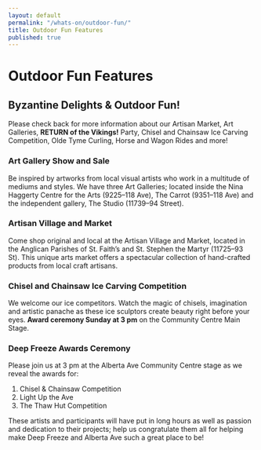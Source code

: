 ```yaml
---
layout: default
permalink: "/whats-on/outdoor-fun/"
title: Outdoor Fun Features
published: true
---
```


# Outdoor Fun Features

## Byzantine Delights & Outdoor Fun!

Please check back for more information about our Artisan Market, Art Galleries,  **RETURN of the Vikings!** Party, Chisel and Chainsaw Ice Carving Competition, Olde Tyme Curling, Horse and Wagon Rides and more!

### Art Gallery Show and Sale

Be inspired by artworks from local visual artists who work in a multitude of mediums and styles. We have three Art Galleries; located inside the Nina Haggerty Centre for the Arts (9225–118 Ave), The Carrot (9351–118 Ave) and the independent gallery, The Studio (11739–94 Street).

### Artisan Village and Market

Come shop original and local at the Artisan Village and Market, located in the Anglican Parishes of St. Faith’s and St. Stephen the Martyr (11725–93 St). This unique arts market offers a spectacular collection of hand-crafted products from local craft artisans.

### Chisel and Chainsaw Ice Carving Competition

We welcome our ice competitors. Watch the magic of chisels, imagination and artistic panache as these ice sculptors create beauty right before your eyes. **Award ceremony Sunday at 3 pm** on the Community Centre Main Stage.

### Deep Freeze Awards Ceremony

Please join us at 3 pm at the Alberta Ave Community Centre stage as we reveal the awards for:

1. Chisel & Chainsaw Competition
1. Light Up the Ave
1. The Thaw Hut Competition

These artists and participants will have put in long hours as well as passion and dedication to their projects; help us congratulate them all for helping make Deep Freeze and Alberta Ave such a great place to be!

<!-- ### Fireworks Tribute to Don Snider

**Saturday at 6pm**

Don Snider was a leader in the Edmonton arts community for more than two decades. He was the Production Manager of the Edmonton Folk Music Festival, amongst others, and an integral part of fireworks shows in Edmonton; First Night, Canada Day and Deep Freeze Festival. Don loved the sound, the feeling, the colour and the joy on people’s faces when the boom would begin echoing through the sky. This is the second annual fireworks show dedicated to Don and the legacy of joy he has left us with. “Life is beautiful.”

### The Vikings are coming! Party

**Saturday 7:00 – 11:00 pm  
Alberta Ave Community Centre | 9210 – 118 Ave  
$10 General Admission**

The Vikings take over the Deep Freeze Festival on Saturday and Sunday, but the party really gets started on Saturday night! Come down with your family and friends to enjoy a night of great food, awesome music and a lot of fun! Get your tickets in advance as this evening party has been known to sell out in the past with only limited tickets available at the door.

### Pipon Village

Our Aboriginal neighbours welcome you! Enjoy fancy dance, storytelling and warmth around the fire. Saturday & Sunday (92 St and 118 Ave)

### Olde Tyme Curling

The tradition continues as ice skating and curling are back on the Avenue. Don your wool sweater, do up your skates and brush off your broom. You can borrow skates (no cost) at the City of Edmonton Skate van.

### Horse and Wagon Rides

Sleigh bells are ringing down the Avenue! Take a ride down memory lane with family and friends. Located on 92 Street (between 118 Ave & 119 Ave, east of the ice garden. Ride the wagon to dance and musical performances at Avenue Theatre. **Two drop off stops: Avenue Theatre and the Alberta Avenue Community Centre.** 

### FROZEN (in a Giant Igloo!) FREE Special Movie Presentation
 
**Saturday 6:15 – 7:45 | Igloo Stage | 118 Ave & 92 Street** After the Fireworks on Saturday night follow Princesses Elsa and Anna to the Igloo Stage for a special showing of the Disney movie FROZEN. 

_‘When a princess with the power to turn things into ice curses her home in infinite winter, her sister, Anna teams up with a mountain man, his playful reindeer, and a snowman to change the weather condition.’ (Run time: 102 minutes)_  

<!-- ### Dutch Snow Sculptors

Deep Freeze welcomes Wilfred Stijger and Edith van de Wetering, from Katwijk, Netherlands. These two international snow sculptors travel the world transforming winter landscapes everwhere they go. We are excited to have them as our guests this year. In partnership with [Ice on Whyte](http://www.iceonwhyte.ca/). -->